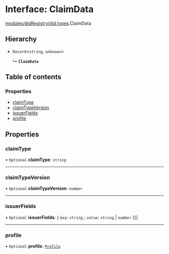 # Interface: ClaimData

[modules/didRegistry/did.types](../modules/modules_didRegistry_did_types.md).ClaimData

## Hierarchy

- `Record`<`string`, `unknown`\>

  ↳ **`ClaimData`**

## Table of contents

### Properties

- [claimType](modules_didRegistry_did_types.ClaimData.md#claimtype)
- [claimTypeVersion](modules_didRegistry_did_types.ClaimData.md#claimtypeversion)
- [issuerFields](modules_didRegistry_did_types.ClaimData.md#issuerfields)
- [profile](modules_didRegistry_did_types.ClaimData.md#profile)

## Properties

### claimType

• `Optional` **claimType**: `string`

___

### claimTypeVersion

• `Optional` **claimTypeVersion**: `number`

___

### issuerFields

• `Optional` **issuerFields**: { `key`: `string` ; `value`: `string` \| `number`  }[]

___

### profile

• `Optional` **profile**: [`Profile`](modules_didRegistry_did_types.Profile.md)
